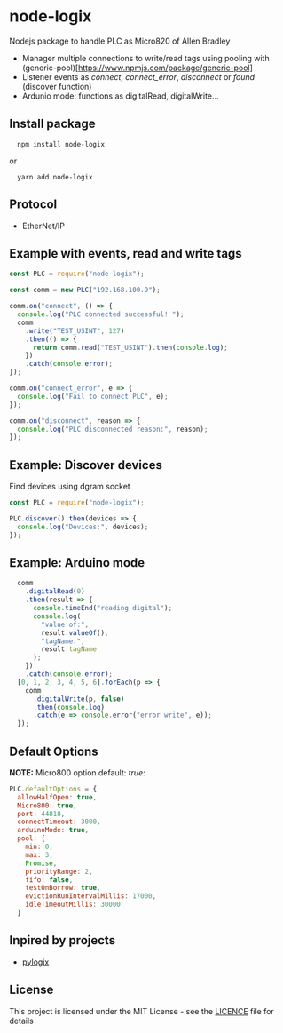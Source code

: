 # node-logix

Nodejs package to handle PLC as Micro820 of Allen Bradley

- Manager multiple connections to write/read tags using pooling with (generic-pool)[https://www.npmjs.com/package/generic-pool]
- Listener events as *connect*, *connect_error*, *disconnect* or *found* (discover function)
- Ardunio mode: functions as digitalRead, digitalWrite... 

## Install package

```
  npm install node-logix
```

or

```
  yarn add node-logix
```

## Protocol

- EtherNet/IP

## Example with events, read and write tags

```js
const PLC = require("node-logix");

const comm = new PLC("192.168.100.9");

comm.on("connect", () => {
  console.log("PLC connected successful! ");
  comm
    .write("TEST_USINT", 127)
    .then(() => {
      return comm.read("TEST_USINT").then(console.log);
    })
    .catch(console.error);
});

comm.on("connect_error", e => {
  console.log("Fail to connect PLC", e);
});

comm.on("disconnect", reason => {
  console.log("PLC disconnected reason:", reason);
});
```

## Example: Discover devices

Find devices using dgram socket
```js
const PLC = require("node-logix");

PLC.discover().then(devices => {
  console.log("Devices:", devices);
});
```

## Example: Arduino mode

```js
  comm
    .digitalRead(0)
    .then(result => {
      console.timeEnd("reading digital");
      console.log(
        "value of:",
        result.valueOf(),
        "tagName:",
        result.tagName
      );
    })
    .catch(console.error);
  [0, 1, 2, 3, 4, 5, 6].forEach(p => {
    comm
      .digitalWrite(p, false)
      .then(console.log)
      .catch(e => console.error("error write", e));
  });

```

## Default Options

**NOTE:** Micro800 option default: *true*:

```js
PLC.defaultOptions = {
  allowHalfOpen: true,
  Micro800: true,
  port: 44818,
  connectTimeout: 3000,
  arduinoMode: true,
  pool: {
    min: 0,
    max: 3,
    Promise,
    priorityRange: 2,
    fifo: false,
    testOnBorrow: true,
    evictionRunIntervalMillis: 17000,
    idleTimeoutMillis: 30000
  }
```

## Inpired by projects

- [pylogix](https://github.com/dmroeder/pylogix)

## License

This project is licensed under the MIT License - see the [LICENCE](https://github.com/cmseaton42/node-ethernet-ip/blob/master/LICENSE) file for details
